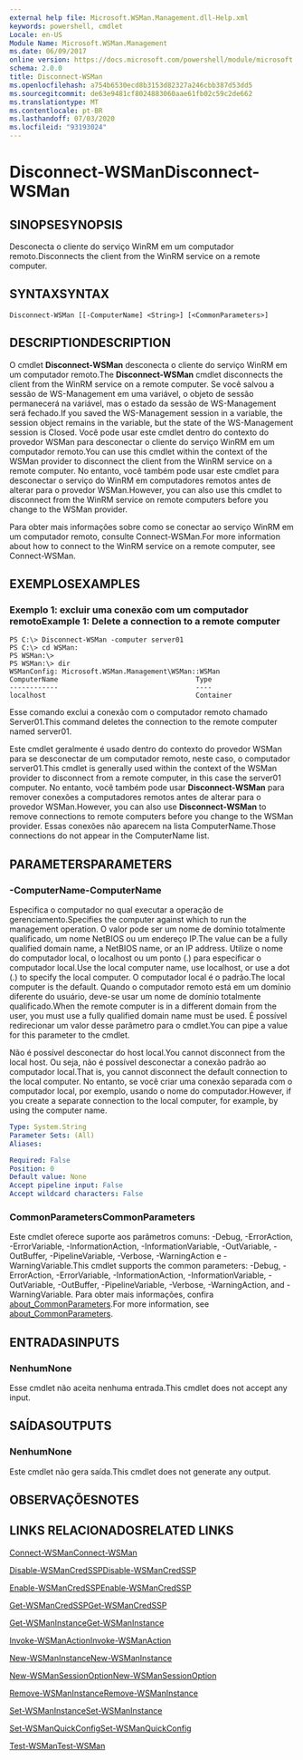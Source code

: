 ```yaml
---
external help file: Microsoft.WSMan.Management.dll-Help.xml
keywords: powershell, cmdlet
Locale: en-US
Module Name: Microsoft.WSMan.Management
ms.date: 06/09/2017
online version: https://docs.microsoft.com/powershell/module/microsoft.wsman.management/disconnect-wsman?view=powershell-7&WT.mc_id=ps-gethelp
schema: 2.0.0
title: Disconnect-WSMan
ms.openlocfilehash: a754b6530ecd8b3153d82327a246cbb387d53dd5
ms.sourcegitcommit: de63e9481cf8024883060aae61fb02c59c2de662
ms.translationtype: MT
ms.contentlocale: pt-BR
ms.lasthandoff: 07/03/2020
ms.locfileid: "93193024"
---
```

# <span data-ttu-id="73f42-103">Disconnect-WSMan</span><span class="sxs-lookup"><span data-stu-id="73f42-103">Disconnect-WSMan</span></span>

## <span data-ttu-id="73f42-104">SINOPSE</span><span class="sxs-lookup"><span data-stu-id="73f42-104">SYNOPSIS</span></span>
<span data-ttu-id="73f42-105">Desconecta o cliente do serviço WinRM em um computador remoto.</span><span class="sxs-lookup"><span data-stu-id="73f42-105">Disconnects the client from the WinRM service on a remote computer.</span></span>

## <span data-ttu-id="73f42-106">SYNTAX</span><span class="sxs-lookup"><span data-stu-id="73f42-106">SYNTAX</span></span>

```
Disconnect-WSMan [[-ComputerName] <String>] [<CommonParameters>]
```

## <span data-ttu-id="73f42-107">DESCRIPTION</span><span class="sxs-lookup"><span data-stu-id="73f42-107">DESCRIPTION</span></span>
<span data-ttu-id="73f42-108">O cmdlet **Disconnect-WSMan** desconecta o cliente do serviço WinRM em um computador remoto.</span><span class="sxs-lookup"><span data-stu-id="73f42-108">The **Disconnect-WSMan** cmdlet disconnects the client from the WinRM service on a remote computer.</span></span>
<span data-ttu-id="73f42-109">Se você salvou a sessão de WS-Management em uma variável, o objeto de sessão permanecerá na variável, mas o estado da sessão de WS-Management será fechado.</span><span class="sxs-lookup"><span data-stu-id="73f42-109">If you saved the WS-Management session in a variable, the session object remains in the variable, but the state of the WS-Management session is Closed.</span></span>
<span data-ttu-id="73f42-110">Você pode usar este cmdlet dentro do contexto do provedor WSMan para desconectar o cliente do serviço WinRM em um computador remoto.</span><span class="sxs-lookup"><span data-stu-id="73f42-110">You can use this cmdlet within the context of the WSMan provider to disconnect the client from the WinRM service on a remote computer.</span></span>
<span data-ttu-id="73f42-111">No entanto, você também pode usar este cmdlet para desconectar o serviço do WinRM em computadores remotos antes de alterar para o provedor WSMan.</span><span class="sxs-lookup"><span data-stu-id="73f42-111">However, you can also use this cmdlet to disconnect from the WinRM service on remote computers before you change to the WSMan provider.</span></span>

<span data-ttu-id="73f42-112">Para obter mais informações sobre como se conectar ao serviço WinRM em um computador remoto, consulte Connect-WSMan.</span><span class="sxs-lookup"><span data-stu-id="73f42-112">For more information about how to connect to the WinRM service on a remote computer, see Connect-WSMan.</span></span>

## <span data-ttu-id="73f42-113">EXEMPLOS</span><span class="sxs-lookup"><span data-stu-id="73f42-113">EXAMPLES</span></span>

### <span data-ttu-id="73f42-114">Exemplo 1: excluir uma conexão com um computador remoto</span><span class="sxs-lookup"><span data-stu-id="73f42-114">Example 1: Delete a connection to a remote computer</span></span>

```
PS C:\> Disconnect-WSMan -computer server01
PS C:\> cd WSMan:
PS WSMan:\>
PS WSMan:\> dir
WSManConfig: Microsoft.WSMan.Management\WSMan::WSMan
ComputerName                                  Type
------------                                  ----
localhost                                     Container
```

<span data-ttu-id="73f42-115">Esse comando exclui a conexão com o computador remoto chamado Server01.</span><span class="sxs-lookup"><span data-stu-id="73f42-115">This command deletes the connection to the remote computer named server01.</span></span>

<span data-ttu-id="73f42-116">Este cmdlet geralmente é usado dentro do contexto do provedor WSMan para se desconectar de um computador remoto, neste caso, o computador server01.</span><span class="sxs-lookup"><span data-stu-id="73f42-116">This cmdlet is generally used within the context of the WSMan provider to disconnect from a remote computer, in this case the server01 computer.</span></span>
<span data-ttu-id="73f42-117">No entanto, você também pode usar **Disconnect-WSMan** para remover conexões a computadores remotos antes de alterar para o provedor WSMan.</span><span class="sxs-lookup"><span data-stu-id="73f42-117">However, you can also use **Disconnect-WSMan** to remove connections to remote computers before you change to the WSMan provider.</span></span>
<span data-ttu-id="73f42-118">Essas conexões não aparecem na lista ComputerName.</span><span class="sxs-lookup"><span data-stu-id="73f42-118">Those connections do not appear in the ComputerName list.</span></span>

## <span data-ttu-id="73f42-119">PARAMETERS</span><span class="sxs-lookup"><span data-stu-id="73f42-119">PARAMETERS</span></span>

### <span data-ttu-id="73f42-120">-ComputerName</span><span class="sxs-lookup"><span data-stu-id="73f42-120">-ComputerName</span></span>
<span data-ttu-id="73f42-121">Especifica o computador no qual executar a operação de gerenciamento.</span><span class="sxs-lookup"><span data-stu-id="73f42-121">Specifies the computer against which to run the management operation.</span></span>
<span data-ttu-id="73f42-122">O valor pode ser um nome de domínio totalmente qualificado, um nome NetBIOS ou um endereço IP.</span><span class="sxs-lookup"><span data-stu-id="73f42-122">The value can be a fully qualified domain name, a NetBIOS name, or an IP address.</span></span>
<span data-ttu-id="73f42-123">Utilize o nome do computador local, o localhost ou um ponto (.) para especificar o computador local.</span><span class="sxs-lookup"><span data-stu-id="73f42-123">Use the local computer name, use localhost, or use a dot (.) to specify the local computer.</span></span>
<span data-ttu-id="73f42-124">O computador local é o padrão.</span><span class="sxs-lookup"><span data-stu-id="73f42-124">The local computer is the default.</span></span>
<span data-ttu-id="73f42-125">Quando o computador remoto está em um domínio diferente do usuário, deve-se usar um nome de domínio totalmente qualificado.</span><span class="sxs-lookup"><span data-stu-id="73f42-125">When the remote computer is in a different domain from the user, you must use a fully qualified domain name must be used.</span></span>
<span data-ttu-id="73f42-126">É possível redirecionar um valor desse parâmetro para o cmdlet.</span><span class="sxs-lookup"><span data-stu-id="73f42-126">You can pipe a value for this parameter to the cmdlet.</span></span>

<span data-ttu-id="73f42-127">Não é possível desconectar do host local.</span><span class="sxs-lookup"><span data-stu-id="73f42-127">You cannot disconnect from the local host.</span></span>
<span data-ttu-id="73f42-128">Ou seja, não é possível desconectar a conexão padrão ao computador local.</span><span class="sxs-lookup"><span data-stu-id="73f42-128">That is, you cannot disconnect the default connection to the local computer.</span></span>
<span data-ttu-id="73f42-129">No entanto, se você criar uma conexão separada com o computador local, por exemplo, usando o nome do computador.</span><span class="sxs-lookup"><span data-stu-id="73f42-129">However, if you create a separate connection to the local computer, for example, by using the computer name.</span></span>

```yaml
Type: System.String
Parameter Sets: (All)
Aliases:

Required: False
Position: 0
Default value: None
Accept pipeline input: False
Accept wildcard characters: False
```

### <span data-ttu-id="73f42-130">CommonParameters</span><span class="sxs-lookup"><span data-stu-id="73f42-130">CommonParameters</span></span>
<span data-ttu-id="73f42-131">Este cmdlet oferece suporte aos parâmetros comuns: -Debug, -ErrorAction, -ErrorVariable, -InformationAction, -InformationVariable, -OutVariable, -OutBuffer, -PipelineVariable, -Verbose, -WarningAction e -WarningVariable.</span><span class="sxs-lookup"><span data-stu-id="73f42-131">This cmdlet supports the common parameters: -Debug, -ErrorAction, -ErrorVariable, -InformationAction, -InformationVariable, -OutVariable, -OutBuffer, -PipelineVariable, -Verbose, -WarningAction, and -WarningVariable.</span></span> <span data-ttu-id="73f42-132">Para obter mais informações, confira [about_CommonParameters](https://go.microsoft.com/fwlink/?LinkID=113216).</span><span class="sxs-lookup"><span data-stu-id="73f42-132">For more information, see [about_CommonParameters](https://go.microsoft.com/fwlink/?LinkID=113216).</span></span>

## <span data-ttu-id="73f42-133">ENTRADAS</span><span class="sxs-lookup"><span data-stu-id="73f42-133">INPUTS</span></span>

### <span data-ttu-id="73f42-134">Nenhum</span><span class="sxs-lookup"><span data-stu-id="73f42-134">None</span></span>
<span data-ttu-id="73f42-135">Esse cmdlet não aceita nenhuma entrada.</span><span class="sxs-lookup"><span data-stu-id="73f42-135">This cmdlet does not accept any input.</span></span>

## <span data-ttu-id="73f42-136">SAÍDAS</span><span class="sxs-lookup"><span data-stu-id="73f42-136">OUTPUTS</span></span>

### <span data-ttu-id="73f42-137">Nenhum</span><span class="sxs-lookup"><span data-stu-id="73f42-137">None</span></span>
<span data-ttu-id="73f42-138">Este cmdlet não gera saída.</span><span class="sxs-lookup"><span data-stu-id="73f42-138">This cmdlet does not generate any output.</span></span>

## <span data-ttu-id="73f42-139">OBSERVAÇÕES</span><span class="sxs-lookup"><span data-stu-id="73f42-139">NOTES</span></span>

## <span data-ttu-id="73f42-140">LINKS RELACIONADOS</span><span class="sxs-lookup"><span data-stu-id="73f42-140">RELATED LINKS</span></span>

[<span data-ttu-id="73f42-141">Connect-WSMan</span><span class="sxs-lookup"><span data-stu-id="73f42-141">Connect-WSMan</span></span>](Connect-WSMan.md)

[<span data-ttu-id="73f42-142">Disable-WSManCredSSP</span><span class="sxs-lookup"><span data-stu-id="73f42-142">Disable-WSManCredSSP</span></span>](Disable-WSManCredSSP.md)

[<span data-ttu-id="73f42-143">Enable-WSManCredSSP</span><span class="sxs-lookup"><span data-stu-id="73f42-143">Enable-WSManCredSSP</span></span>](Enable-WSManCredSSP.md)

[<span data-ttu-id="73f42-144">Get-WSManCredSSP</span><span class="sxs-lookup"><span data-stu-id="73f42-144">Get-WSManCredSSP</span></span>](Get-WSManCredSSP.md)

[<span data-ttu-id="73f42-145">Get-WSManInstance</span><span class="sxs-lookup"><span data-stu-id="73f42-145">Get-WSManInstance</span></span>](Get-WSManInstance.md)

[<span data-ttu-id="73f42-146">Invoke-WSManAction</span><span class="sxs-lookup"><span data-stu-id="73f42-146">Invoke-WSManAction</span></span>](Invoke-WSManAction.md)

[<span data-ttu-id="73f42-147">New-WSManInstance</span><span class="sxs-lookup"><span data-stu-id="73f42-147">New-WSManInstance</span></span>](New-WSManInstance.md)

[<span data-ttu-id="73f42-148">New-WSManSessionOption</span><span class="sxs-lookup"><span data-stu-id="73f42-148">New-WSManSessionOption</span></span>](New-WSManSessionOption.md)

[<span data-ttu-id="73f42-149">Remove-WSManInstance</span><span class="sxs-lookup"><span data-stu-id="73f42-149">Remove-WSManInstance</span></span>](Remove-WSManInstance.md)

[<span data-ttu-id="73f42-150">Set-WSManInstance</span><span class="sxs-lookup"><span data-stu-id="73f42-150">Set-WSManInstance</span></span>](Set-WSManInstance.md)

[<span data-ttu-id="73f42-151">Set-WSManQuickConfig</span><span class="sxs-lookup"><span data-stu-id="73f42-151">Set-WSManQuickConfig</span></span>](Set-WSManQuickConfig.md)

[<span data-ttu-id="73f42-152">Test-WSMan</span><span class="sxs-lookup"><span data-stu-id="73f42-152">Test-WSMan</span></span>](Test-WSMan.md)
